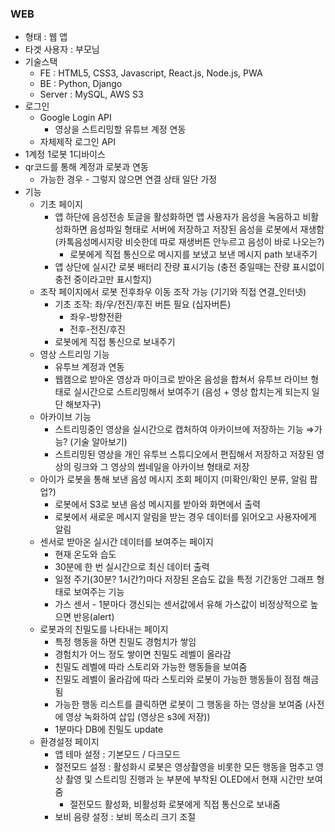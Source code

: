 ### WEB

- 형태 : 웹 앱
- 타겟 사용자 : 부모님
- 기술스택
  - FE : HTML5, CSS3, Javascript, React.js, Node.js, PWA
  - BE : Python, Django
  - Server : MySQL, AWS S3
- 로그인
  - Google Login API
    - 영상을 스트리밍할 유튜브 계정 연동
  - 자체제작 로그인 API
- 1계정 1로봇 1디바이스
- qr코드를 통해 계정과 로봇과 연동
  - 가능한 경우 - 그렇지 않으면 연결 상태 일단 가정
- 기능
  - 기초 페이지
    - 앱 하단에 음성전송 토글을 활성화하면 앱 사용자가 음성을 녹음하고 비활성화하면 음성파일 형태로 서버에 저장하고 저장된 음성을 로봇에서 재생함 (카톡음성메시지랑 비슷한데 따로 재생버튼 안누르고 음성이 바로 나오는?)
      - 로봇에게 직접 통신으로 메시지를 보냈고 보낸 메시지 path 보내주기
    - 앱 상단에 실시간 로봇 배터리 잔량 표시기능 (충전 중일때는 잔량 표시없이 충전 중이라고만 표시할지)
  - 조작 페이지에서 로봇 전후좌우 이동 조작 가능 (기기와 직접 연결_인터넷)
    - 기초 조작: 좌/우/전진/후진 버튼 필요 (십자버튼)
      - 좌우-방향전환
      - 전후-전진/후진
    - 로봇에게 직접 통신으로 보내주기
  - 영상 스트리밍 기능
    - 유투브 계정과 연동
    - 웹캠으로 받아온 영상과 마이크로 받아온 음성을 합쳐서 유투브 라이브 형태로 실시간으로 스트리밍해서 보여주기 (음성 + 영상 합치는게 되는지 일단 해보자구)
  - 아카이브 기능
    - 스트리밍중인 영상을 실시간으로 캡처하여 아카이브에 저장하는 기능 ⇒가능? (기술 알아보기)
    - 스트리밍된 영상을 개인 유투브 스튜디오에서 편집해서 저장하고 저장된 영상의 링크와 그 영상의 썸네일을 아카이브 형태로 저장
  - 아이가 로봇을 통해 보낸 음성 메시지 조회 페이지 (미확인/확인 분류, 알림 팝업?)
    - 로봇에서 S3로 보낸 음성 메시지를 받아와 화면에서 출력
    - 로봇에서 새로운 메시지 알림을 받는 경우 데이터를 읽어오고 사용자에게 알림
  - 센서로 받아온 실시간 데이터를 보여주는 페이지
    - 현재 온도와 습도
    - 30분에 한 번  실시간으로 최신 데이터 출력
    - 일정 주기(30분? 1시간?)마다 저장된 온습도 값을 특정 기간동안 그래프 형태로 보여주는 기능
    - 가스 센서 - 1분마다 갱신되는 센서값에서 유해 가스값이 비정상적으로 높으면 반응(alert)
  - 로봇과의 친밀도를 나타내는 페이지
    - 특정 행동을 하면 친밀도 경험치가 쌓임
    - 경험치가 어느 정도 쌓이면 친밀도 레벨이 올라감
    - 친밀도 레벨에 따라 스토리와 가능한 행동들을 보여줌
    - 친밀도 레벨이 올라감에 따라 스토리와 로봇이 가능한 행동들이 점점 해금됨
    - 가능한 행동 리스트를 클릭하면 로봇이 그 행동을 하는 영상을 보여줌 (사전에 영상 녹화하여 삽입 (영상은 s3에 저장))
    - 1분마다 DB에 친밀도 update
  - 환경설정 페이지
    - 앱 테마 설정 : 기본모드 / 다크모드
    - 절전모드 설정 : 활성화시 로봇은 영상촬영을 비롯한 모든 행동을 멈추고 영상 촬영 및 스트리밍 진행과 눈 부분에 부착된 OLED에서 현재 시간만 보여줌
      - 절전모드 활성화, 비활성화 로봇에게 직접 통신으로 보내줌
    - 보비 음량 설정 : 보비 목소리 크기 조절
